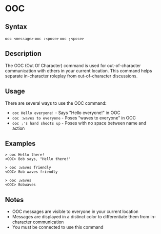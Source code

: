 # OOC

## Syntax
`ooc <message>`
`ooc :<pose>`
`ooc ;<pose>`

## Description
The OOC (Out Of Character) command is used for out-of-character communication with others in your current location. This command helps separate in-character roleplay from out-of-character discussions.

## Usage
There are several ways to use the OOC command:

- `ooc Hello everyone!` - Says "Hello everyone!" in OOC
- `ooc :waves to everyone` - Poses "waves to everyone" in OOC
- `ooc ;'s hand shoots up` - Poses with no space between name and action

## Examples
```
> ooc Hello there!
<OOC> Bob says, "Hello there!"

> ooc :waves friendly
<OOC> Bob waves friendly

> ooc ;waves
<OOC> Bobwaves
```

## Notes
- OOC messages are visible to everyone in your current location
- Messages are displayed in a distinct color to differentiate them from in-character communication
- You must be connected to use this command

